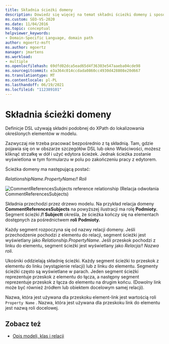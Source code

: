 ```yaml
---
title: Składnia ścieżki domeny
description: Dowiedz się więcej na temat składni ścieżki domeny i sposobu, w jaki definicje DSL używają składni podobnej do XPath do lokalizowania określonych elementów w modelu.
ms.custom: SEO-VS-2020
ms.date: 11/04/2016
ms.topic: conceptual
helpviewer_keywords:
- Domain-Specific Language, domain path
author: mgoertz-msft
ms.author: mgoertz
manager: jmartens
ms.workload:
- multiple
ms.openlocfilehash: 69dfd02dca5ead65d4f36303e547aaeba04cde98
ms.sourcegitcommit: e3a364c014ccdada0860cc4930d428808e20d667
ms.translationtype: MT
ms.contentlocale: pl-PL
ms.lasthandoff: 06/19/2021
ms.locfileid: "112389101"
---
```

# <a name="domain-path-syntax"></a>Składnia ścieżki domeny
Definicje DSL używają składni podobnej do XPath do lokalizowania określonych elementów w modelu.

 Zazwyczaj nie trzeba pracować bezpośrednio z tą składnią. Tam, gdzie pojawia się on w obszarze szczegółów DSL lub okno Właściwości, możesz kliknąć strzałkę w dół i użyć edytora ścieżek. Jednak ścieżka zostanie wyświetlona w tym formularzu w polu po zakończeniu pracy z edytorem.

 Ścieżka domeny ma następującą postać:

 *RelationshipName.PropertyName/! Roli*

 ![CommentReferencesSubjects reference relationship (Relacja odwołania CommentReferencesSubjects)](../modeling/media/dsl_reference.png)

 Składnia przechodzi przez drzewo modelu. Na przykład relacja domeny **CommentReferencesSubjects** na powyższej ilustracji ma rolę **Podmioty.** Segment ścieżki **/! Subjectt** określa, że ścieżka kończy się na elementach dostępnych za pośrednictwem **roli Podmioty.**

 Każdy segment rozpoczyna się od nazwy relacji domeny. Jeśli przechodzenie pochodzi z elementu do relacji, segment ścieżki jest wyświetlany jako *Relationship.PropertyName*. Jeśli przeskok pochodzi z linku do elementu, segment ścieżki jest wyświetlany jako *Relacja/! Nazwa roli*.

 Ukośniki oddzielają składnię ścieżki. Każdy segment ścieżki to przeskok z elementu do linku (wystąpienie relacji) lub z linku do elementu. Segmenty ścieżki często są wyświetlane w parach. Jeden segment ścieżki reprezentuje przeskok z elementu do łącza, a następny segment reprezentuje przeskok z łącza do elementu na drugim końcu. (Dowolny link może być również źródłem lub obiektem docelowym samej relacji).

 Nazwa, która jest używana dla przeskoku element-link jest wartością roli `Property Name` . Nazwa, która jest używana dla przeskoku link do elementu jest nazwą roli docelowej.

## <a name="see-also"></a>Zobacz też

- [Opis modeli, klas i relacji](../modeling/understanding-models-classes-and-relationships.md)
